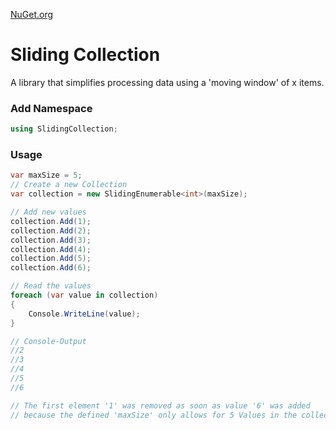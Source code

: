 [NuGet.org](https://www.nuget.org/packages/SlidingCollection)

# Sliding Collection
A library that simplifies processing data using a 'moving window' of x items.


### Add Namespace
```csharp
using SlidingCollection;
```

### Usage
```csharp
var maxSize = 5;
// Create a new Collection
var collection = new SlidingEnumerable<int>(maxSize);

// Add new values
collection.Add(1);
collection.Add(2);
collection.Add(3);
collection.Add(4);
collection.Add(5);
collection.Add(6);

// Read the values
foreach (var value in collection)
{
    Console.WriteLine(value);
}

// Console-Output
//2
//3
//4
//5
//6

// The first element '1' was removed as soon as value '6' was added
// because the defined 'maxSize' only allows for 5 Values in the collection
```
